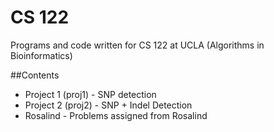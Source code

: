 CS 122
=====

Programs and code written for CS 122 at UCLA (Algorithms in Bioinformatics)

##Contents
+ Project 1 (proj1) - SNP detection
+ Project 2 (proj2) - SNP + Indel Detection
+ Rosalind - Problems assigned from Rosalind
